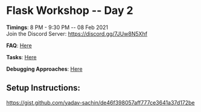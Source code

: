 # Flask Workshop -- Day 2
**Timings**: 8 PM - 9:30 PM -- 08 Feb 2021     
Join the Discord Server: https://discord.gg/7JUw8N5Xhf

**FAQ**: [Here](FAQ.md)

**Tasks**: [Here](tasks.md)

**Debugging Approaches**: [Here](Errors.md)

## Setup Instructions: 
https://gist.github.com/yadav-sachin/de46f398057aff777ce3641a37d172be
